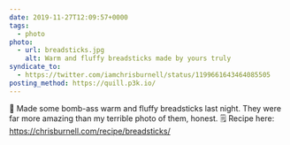 ```yaml
---
date: 2019-11-27T12:09:57+0000
tags:
  - photo
photo:
  - url: breadsticks.jpg
    alt: Warm and fluffy breadsticks made by yours truly
syndicate_to:
  - https://twitter.com/iamchrisburnell/status/1199661643464085505
posting_method: https://quill.p3k.io/
---
```


🥖 Made some bomb-ass warm and fluffy breadsticks last night. They were far more amazing than my terrible photo of them, honest. 🗒 Recipe here: <a href="https://chrisburnell.com/recipe/breadsticks/">https://chrisburnell.com/recipe/breadsticks/</a>
